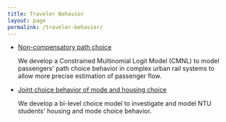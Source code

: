 ```yaml
---
title: Traveler Behavior
layout: page
permalink: /traveler-behavior/
---
```


<ul>
  <li>
    <a href="/projects/non-compensatory.md">Non-compensatory path choice</a>
    <p>We develop a Constrained Multinomial Logit Model (CMNL) to model passengers' path choice behavior in complex urban rail systems to allow more precise estimation of passenger flow.</p>
  </li>
  <li>
    <a href="/projects/housing-mode-joint-choice.md">Joint choice behavior of mode and housing choice</a>
    <p>We develop a bi-level choice model to investigate and model NTU students' housing and mode choice behavior.</p>
  </li>
</ul>
